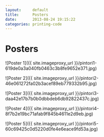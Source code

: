 ```yaml
---
layout:     default
title:      Posters
date:       2013-08-24 19:15:22
categories: printing-code
---
```


Posters
=======

![Poster 1]({{ site.imageproxy_url }}/pintori1-619de0a3a040fb0463c3b8fe9652e371.jpg)

![Poster 2]({{ site.imageproxy_url }}/pintori2-46e061272fa02b3acef89eb779332b95.jpg)

![Poster 3]({{ site.imageproxy_url }}/pintori3-daa42e17b7b0b0dbbdeb6db92822437c.jpg)

![Poster 4]({{ site.imageproxy_url }}/pintori4-8f7b2e19bc71afab9f845b4611e2d9eb.jpg)

![Poster 5]({{ site.imageproxy_url }}/pintori5-60c69425c0d5220d0fe4e6eace9fd53a.jpg)